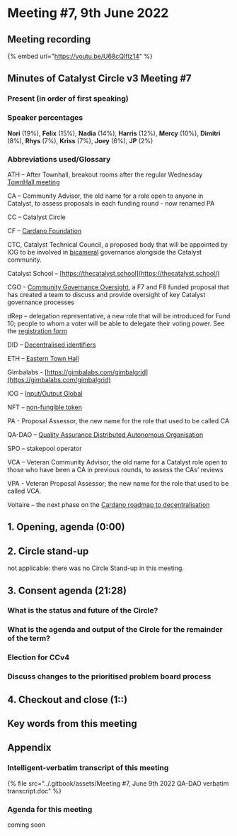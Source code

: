 # Meeting #7, 9th June 2022

## Meeting recording

{% embed url="https://youtu.be/U68cQIflz14" %}

## Minutes of Catalyst Circle v3 Meeting #7 <a href="#minutes-of-catalyst-circle-v3-meeting-6" id="minutes-of-catalyst-circle-v3-meeting-6"></a>

### Present (in order of first speaking) <a href="#present-in-order-of-first-speaking" id="present-in-order-of-first-speaking"></a>

### Speaker percentages

**Nori** (19%), **Felix** (15%), **Nadia** (14%), **Harris** (12%), **Mercy** (10%), **Dimitri** (8%), **Rhys** (7%), **Kriss** (7%), **Joey** (6%), **JP** (2%)

### Abbreviations used/Glossary <a href="#abbreviations-used-glossary" id="abbreviations-used-glossary"></a>

ATH – After Townhall, breakout rooms after the regular Wednesday [TownHall meeting](https://bit.ly/3rCicSR)

CA – Community Advisor, the old name for a role open to anyone in Catalyst, to assess proposals in each funding round - now renamed PA

CC – Catalyst Circle

CF – [Cardano Foundation](https://cardanofoundation.org/)

CTC, Catalyst Technical Council,  a proposed body that will be appointed by IOG to be involved in [bicameral](https://en.wikipedia.org/wiki/Bicameralism) governance alongside the Catalyst community.

Catalyst School – [https://thecatalyst.school](https://thecatalyst.school/)

CGO - [Community Governance Oversight](https://quality-assurance-dao.gitbook.io/community-governance-oversight/), a F7 and F8 funded proposal that has created a team to discuss and provide oversight of key Catalyst governance processes

dRep – delegation representative, a new role that will be introduced for Fund 10; people to whom a voter will be able to delegate their voting power. See the [registration form](https://docs.google.com/forms/d/e/1FAIpQLSfPSb\_cDlIxN6cnnbOrJN\_oxDBmxB3kENbsE\_\_pmMAw8yJk0w/viewform)

DID – [Decentralised identifiers](https://en.wikipedia.org/wiki/Decentralized\_identifiers)

ETH – [Eastern Town Hall](https://www.youtube.com/channel/UCV2lFD4AtGRT-WIrLoX58lg)

Gimbalabs - [https://gimbalabs.com/gimbalgrid](https://gimbalabs.com/gimbalgrid)

IOG – [Input/Output Global](https://iohk.io/)

NFT – [non-fungible token](https://en.wikipedia.org/wiki/Non-fungible\_token)

PA - Proposal Assessor, the new name for the role that used to be called CA

QA-DAO –  [Quality Assurance Distributed Autonomous Organisation](https://quality-assurance-dao.github.io/)

SPO – stakepool operator

VCA – Veteran Community Advisor, the old name for a Catalyst role open to those who have been a CA in previous rounds, to assess the CAs’ reviews

VPA - Veteran Proposal Assessor; the new name for the role that used to be called VCA.

Voltaire – the next phase on the [Cardano roadmap to decentralisation](https://roadmap.cardano.org/en/voltaire/)

## 1. Opening, agenda (0:00) <a href="#1.-opening-agenda-0-00" id="1.-opening-agenda-0-00"></a>

## 2. Circle stand-up <a href="#2.-circle-stand-up-9-06" id="2.-circle-stand-up-9-06"></a>

not applicable: there was no Circle Stand-up in this meeting.

## 3. Consent agenda (21:28) <a href="#3.-consent-agenda-1-07-01" id="3.-consent-agenda-1-07-01"></a>

### What is the status and future of the Circle?

### What is the agenda and output of the Circle for the remainder of the term?&#x20;

### Election for CCv4

### Discuss changes to the prioritised problem board process

## 4. Checkout and close (1::) <a href="#4.-checkout-and-close-1-57-15" id="4.-checkout-and-close-1-57-15"></a>

## Key words from this meeting <a href="#key-words-from-this-meeting" id="key-words-from-this-meeting"></a>

## Appendix

### Intelligent-verbatim transcript of this meeting <a href="#intelligent-verbatim-transcript-of-this-meeting" id="intelligent-verbatim-transcript-of-this-meeting"></a>

{% file src="../.gitbook/assets/Meeting #7, June 9th 2022 QA-DAO verbatim transcript.doc" %}

### Agenda for this meeting <a href="#agenda-for-this-meeting" id="agenda-for-this-meeting"></a>

coming soon
